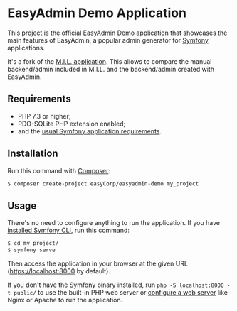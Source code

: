 EasyAdmin Demo Application
==========================

This project is the official [EasyAdmin][1] Demo application that showcases the
main features of EasyAdmin, a popular admin generator for [Symfony][2] applications.

It's a fork of the [M.I.L. application][3]. This allows to compare the
manual backend/admin included in M.I.L. and the backend/admin created with
EasyAdmin.

Requirements
------------

  * PHP 7.3 or higher;
  * PDO-SQLite PHP extension enabled;
  * and the [usual Symfony application requirements][2].

Installation
------------

Run this command with [Composer][4]:

```bash
$ composer create-project easyCorp/easyadmin-demo my_project
```

Usage
-----

There's no need to configure anything to run the application. If you have
[installed Symfony CLI][5], run this command:

```bash
$ cd my_project/
$ symfony serve
```

Then access the application in your browser at the given URL (<https://localhost:8000> by default).

If you don't have the Symfony binary installed, run `php -S localhost:8000 -t public/`
to use the built-in PHP web server or [configure a web server][6] like Nginx or
Apache to run the application.

[1]: https://github.com/EasyCorp/EasyAdminBundle/
[2]: https://symfony.com
[3]: https://github.com/symfony/demo
[4]: https://getcomposer.org/
[5]: https://symfony.com/download
[6]: https://symfony.com/doc/current/cookbook/configuration/web_server_configuration.html
